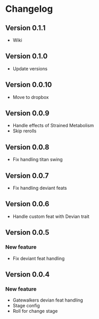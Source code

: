 # Changelog

## Version 0.1.1
- Wiki

## Version 0.1.0
- Update versions

## Version 0.0.10
- Move to dropbox

## Version 0.0.9
- Handle effects of Strained Metabolism
- Skip rerolls

## Version 0.0.8
- Fix handling titan swing

## Version 0.0.7
- Fix handling deviant feats

## Version 0.0.6
- Handle custom feat with Devian trait

## Version 0.0.5

### New feature
- Fix deviant feat handling

## Version 0.0.4

### New feature
- Gatewalkers devian feat handling
- Stage config
- Roll for change stage
